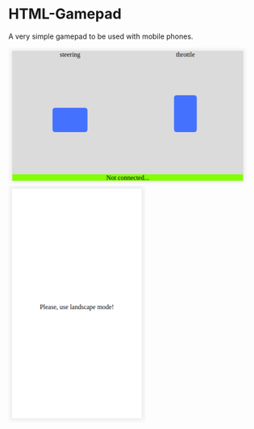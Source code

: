 # HTML-Gamepad
A very simple gamepad to be used with mobile phones.

![landscape](interface_1.png)  
![portrait](interface_2.png)